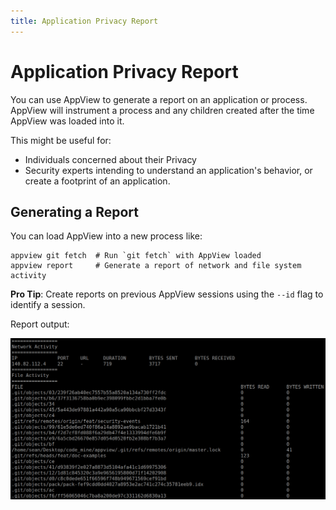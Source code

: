 ```yaml
---
title: Application Privacy Report
---
```


<span id="application-privacy-report"></span>

# Application Privacy Report

You can use AppView to generate a report on an application or process. AppView will instrument a process and any children created after the time AppView was loaded into it.

This might be useful for:
- Individuals concerned about their Privacy
- Security experts intending to understand an application's behavior, or create a footprint of an application.

<span id="generating-a-report"></span>

## Generating a Report

You can load AppView into a new process like:

```
appview git fetch  # Run `git fetch` with AppView loaded
appview report     # Generate a report of network and file system activity
```

__Pro Tip__: Create reports on previous AppView sessions using the `--id` flag to identify a session.

Report output:

![Report output](./images/report-1.png)
